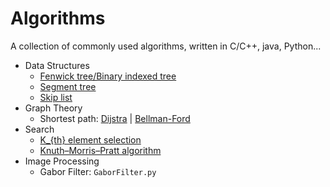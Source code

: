 # Algorithms
A collection of commonly used algorithms, written in C/C++, java, Python...   
- Data Structures
    - [Fenwick tree/Binary indexed tree](https://github.com/wandering007/algorithms/blob/master/binary_indexed_tree.cpp)
    - [Segment tree](https://github.com/wandering007/algorithms/blob/master/segment_tree.cpp)  
    - [Skip list](https://github.com/wandering007/algorithms/blob/master/skip_list.cpp)   
- Graph Theory  
    - Shortest path: [Dijstra](https://github.com/wandering007/algorithms/blob/master/dijkstra.cpp) | [Bellman-Ford](https://github.com/wandering007/algorithms/blob/master/bellman_ford.cpp)  
- Search  
    - [K_{th} element selection](https://github.com/wandering007/algorithms/blob/master/kth_element_selection.cpp)
    - [Knuth–Morris–Pratt algorithm](https://github.com/wandering007/algorithms/blob/master/kmp.cpp)
- Image Processing  
    - Gabor Filter: `GaborFilter.py`

